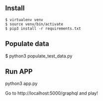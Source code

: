 
## Install
```
$ virtualenv venv
$ source venv/bin/activate
$ pip3 install -r requirements.txt
```

## Populate data
$ python3 populate_test_data.py

## Run APP
python3 app.py

Go to http://localhost:5000/graphql and play!
